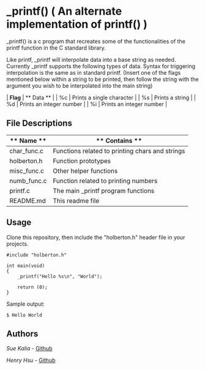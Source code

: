 # _printf()  ( An alternate implementation of printf() )

_printf() is a c program that recreates some of the functionalities of the printf function in the C standard library.

Like printf, _printf will interpolate data into a base string as needed.  Currently _printf supports the following types of data.  Syntax for triggering interpolation is the same as in standard printf. (Insert one of the flags mentioned below within a string to be printed, then follow the string with the argument you wish to be interpolated into the main string)

|   **Flag**   |              ** Data **                  |
|     %c       |    Prints a single character             |
|     %s       |    Prints a string                       |
|     %d       |    Prints an integer number              |
|     %i       |    Prints an integer number              |


## File Descriptions

|  ** Name **   |             ** Contains **                       |
|---------------|--------------------------------------------------|
| char_func.c   | Functions related to printing chars and strings  |
| holberton.h   | Function prototypes                              |
| misc_func.c   | Other helper functions                           |
| numb_func.c   | Function related to printing numbers             |
| printf.c      | The main _printf program functions               |
| README.md     | This readme file                                 |

## Usage
Clone this repository, then include the "holberton.h" header file in your projects.

```
#include "holberton.h"

int main(void)
{
	_printf("Hello %s\n", "World");

	return (0);
}

```

Sample output:

```
$ Hello World
```

## Authors
*Sue Kalia* - [Github](https://github.com/vkalia602) 

*Henry Hsu* - [Github](https://github.com/henryh28) 

